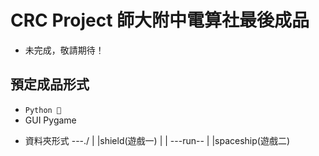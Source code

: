 # CRC Project 師大附中電算社最後成品

* 未完成，敬請期待！

## 預定成品形式
* `Python `
* GUI Pygame

- 資料夾形式
---./
 |  	|shield(遊戲一)
 | 		|
 ---run--
 		|
        |spaceship(遊戲二)
